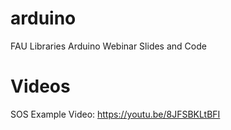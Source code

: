 # arduino
FAU Libraries Arduino Webinar Slides and Code

# Videos

SOS Example Video: https://youtu.be/8JFSBKLtBFI
